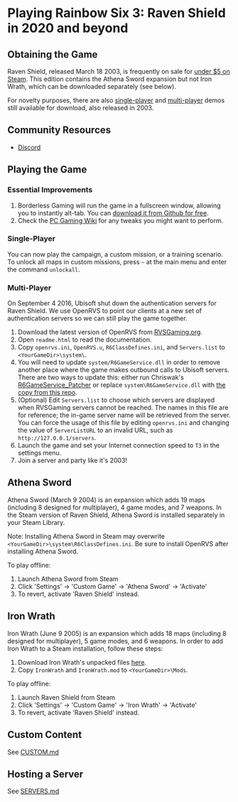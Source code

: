 # Playing Rainbow Six 3: Raven Shield in 2020 and beyond

## Obtaining the Game

Raven Shield, released March 18 2003, is frequently on sale for [under $5 on Steam](https://isthereanydeal.com/game/tomclancysrainbowsixiiigoldedition/history/). This edition contains the Athena Sword expansion but not Iron Wrath, which can be downloaded separately (see below).

For novelty purposes, there are also [single-player](https://www.moddb.com/games/tom-clancys-rainbow-six-3-raven-shield/downloads/rainbow-six-3-raven-shield-demo) and [multi-player](https://www.moddb.com/games/tom-clancys-rainbow-six-3-raven-shield/downloads/raven-shield-mp-demo-1-1) demos still available for download, also released in 2003.

## Community Resources

* [Discord](https://discord.com/invite/QnXXqcK)

## Playing the Game

### Essential Improvements

1. Borderless Gaming will run the game in a fullscreen window, allowing you to instantly alt-tab. You can [download it from Github for free](https://github.com/Codeusa/Borderless-Gaming/releases/).
1. Check the [PC Gaming Wiki](https://www.pcgamingwiki.com/wiki/Tom_Clancy%27s_Rainbow_Six_3:_Raven_Shield) for any tweaks you might want to perform.

### Single-Player

You can now play the campaign, a custom mission, or a training scenario. To unlock all maps in custom missions, press `~` at the main menu and enter the command `unlockall`.

### Multi-Player

On September 4 2016, Ubisoft shut down the authentication servers for Raven Shield. We use OpenRVS to point our clients at a new set of authentication servers so we can still play the game together.

1. Download the latest version of OpenRVS from [RVSGaming.org](http://rvsgaming.org/Downloads/).
1. Open `readme.html` to read the documentation.
1. Copy `openrvs.ini`, `OpenRVS.u`, `R6ClassDefines.ini`, and `Servers.list` to `<YourGameDir>\system\`.
1. You will need to update `system/R6GameService.dll` in order to remove another place where the game makes outbound calls to Ubisoft servers. There are two ways to update this: either run Chriswak's [R6GameService_Patcher](http://rvsgaming.org/Downloads/DllPatcher/R6GameService_Patcher.zip) or replace `system\R6GameService.dll` with [the copy from this repo](R6GameService.dll).
1. (Optional) Edit `Servers.list` to choose which servers are displayed when RVSGaming servers cannot be reached. The names in this file are for reference; the in-game server name will be retrieved from the server. You can force the usage of this file by editing `openrvs.ini` and changing the value of `ServerListURL` to an invalid URL, such as `http://127.0.0.1/servers`.
1. Launch the game and set your Internet connection speed to `T3` in the settings menu.
1. Join a server and party like it's 2003!

## Athena Sword

Athena Sword (March 9 2004) is an expansion which adds 19 maps (including 8 designed for multiplayer), 4 game modes, and 7 weapons. In the Steam version of Raven Shield, Athena Sword is installed separately in your Steam Library.

Note: Installing Athena Sword in Steam may overwrite `<YourGameDir>\system\R6ClassDefines.ini`. Be sure to install OpenRVS after installing Athena Sword.

To play offline:
1. Launch Athena Sword from Steam
1. Click 'Settings' -> 'Custom Game' -> 'Athena Sword' -> 'Activate'
1. To revert, activate 'Raven Shield' instead.

## Iron Wrath

Iron Wrath (June 9 2005) is an expansion which adds 18 maps (including 8 designed for multiplayer), 5 game modes, and 6 weapons. In order to add Iron Wrath to a Steam installation, follow these steps:

1. Download Iron Wrath's unpacked files [here](https://www.moddb.com/games/tom-clancys-rainbow-six-3-raven-shield/downloads/rainbow-six-3-iron-wrath-manual-installation).
1. Copy `IronWrath` and `IronWrath.mod` to `<YourGameDir>\Mods`.

To play offline:
1. Launch Raven Shield from Steam
1. Click 'Settings' -> 'Custom Game' -> 'Iron Wrath' -> 'Activate'
1. To revert, activate 'Raven Shield' instead.

## Custom Content

See [CUSTOM.md](CUSTOM.md)

## Hosting a Server

See [SERVERS.md](SERVERS.md)
